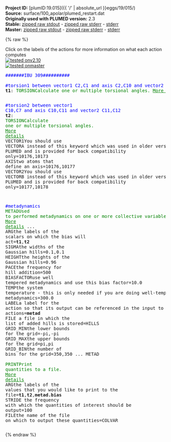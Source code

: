 **Project ID:** [plumID:19.015]({{ '/' | absolute_url }}eggs/19/015/)  
**Source:** surface/100_apolar/plumed_restart.dat  
**Originally used with PLUMED version:** 2.3  
**Stable:** [zipped raw stdout](plumed_restart.dat.plumed.stdout.txt.zip) - [zipped raw stderr](plumed_restart.dat.plumed.stderr.txt.zip) - [stderr](plumed_restart.dat.plumed.stderr)  
**Master:** [zipped raw stdout](plumed_restart.dat.plumed_master.stdout.txt.zip) - [zipped raw stderr](plumed_restart.dat.plumed_master.stderr.txt.zip) - [stderr](plumed_restart.dat.plumed_master.stderr)  

{% raw %}
<div class="plumedpreheader">
<div class="headerInfo" id="value_details_data/surface/100_apolar/plumed_restart.dat"> Click on the labels of the actions for more information on what each action computes </div>
<div class="containerBadge">
<div class="headerBadge"><a href="plumed_restart.dat.plumed.stderr"><img src="https://img.shields.io/badge/v2.10-passing-green.svg" alt="tested onv2.10" /></a></div>
<div class="headerBadge"><a href="plumed_restart.dat.plumed_master.stderr"><img src="https://img.shields.io/badge/master-passing-green.svg" alt="tested onmaster" /></a></div>
</div>
</div>
<pre class="plumedlisting">
<span style="color:blue" class="comment">#######IBU 309##########</span>
<br/><span style="color:blue" class="comment">#torsion1 between vector1 C2,C1 and axis C2,C10 and vector2 C10,C11 </span>
<b name="data/surface/100_apolar/plumed_restart.datt1" onclick='showPath("data/surface/100_apolar/plumed_restart.dat","data/surface/100_apolar/plumed_restart.datt1","data/surface/100_apolar/plumed_restart.datt1","brown")'>t1</b>: <span class="plumedtooltip" style="color:green">TORSION<span class="right">Calculate one or multiple torsional angles. <a href="https://www.plumed.org/doc-master/user-doc/html/TORSION" style="color:green">More details</a><i></i></span></span> <span class="plumedtooltip">VECTOR1<span class="right">You should use VECTORA instead of this keyword which was used in older versions of PLUMED and is provided for back compatibility only<i></i></span></span>=10168,10167 <span class="plumedtooltip">AXIS<span class="right">two atoms that define an axis<i></i></span></span>=10168,10176 <span class="plumedtooltip">VECTOR2<span class="right">You should use VECTORB instead of this keyword which was used in older versions of PLUMED and is provided for back compatibility only<i></i></span></span>=10176,10177

<span style="color:blue" class="comment">#torsion2 between vector1 C10,C7 and axis C10,C11 and vector2 C11,C12 </span>
<span style="display:none;" id="data/surface/100_apolar/plumed_restart.datt1">The TORSION action with label <b>t1</b> calculates the following quantities:<table  align="center" frame="void" width="95%" cellpadding="5%"><tr><td width="5%"><b> Quantity </b>  </td><td><b> Description </b> </td></tr><tr><td width="5%">t1.value</td><td>the TORSION involving these atoms</td></tr></table></span><b name="data/surface/100_apolar/plumed_restart.datt2" onclick='showPath("data/surface/100_apolar/plumed_restart.dat","data/surface/100_apolar/plumed_restart.datt2","data/surface/100_apolar/plumed_restart.datt2","brown")'>t2</b>: <span class="plumedtooltip" style="color:green">TORSION<span class="right">Calculate one or multiple torsional angles. <a href="https://www.plumed.org/doc-master/user-doc/html/TORSION" style="color:green">More details</a><i></i></span></span> <span class="plumedtooltip">VECTOR1<span class="right">You should use VECTORA instead of this keyword which was used in older versions of PLUMED and is provided for back compatibility only<i></i></span></span>=10176,10173 <span class="plumedtooltip">AXIS<span class="right">two atoms that define an axis<i></i></span></span>=10176,10177 <span class="plumedtooltip">VECTOR2<span class="right">You should use VECTORB instead of this keyword which was used in older versions of PLUMED and is provided for back compatibility only<i></i></span></span>=10177,10178

<span style="color:blue" class="comment">#metadynamics</span>
<span style="display:none;" id="data/surface/100_apolar/plumed_restart.datt2">The TORSION action with label <b>t2</b> calculates the following quantities:<table  align="center" frame="void" width="95%" cellpadding="5%"><tr><td width="5%"><b> Quantity </b>  </td><td><b> Description </b> </td></tr><tr><td width="5%">t2.value</td><td>the TORSION involving these atoms</td></tr></table></span><span class="plumedtooltip" style="color:green">METAD<span class="right">Used to performed metadynamics on one or more collective variables. <a href="https://www.plumed.org/doc-master/user-doc/html/METAD" style="color:green">More details</a><i></i></span></span> ...
<span class="plumedtooltip">ARG<span class="right">the labels of the scalars on which the bias will act<i></i></span></span>=<b name="data/surface/100_apolar/plumed_restart.datt1">t1</b>,<b name="data/surface/100_apolar/plumed_restart.datt2">t2</b>
<span class="plumedtooltip">SIGMA<span class="right">the widths of the Gaussian hills<i></i></span></span>=0.1,0.1
<span class="plumedtooltip">HEIGHT<span class="right">the heights of the Gaussian hills<i></i></span></span>=0.96
<span class="plumedtooltip">PACE<span class="right">the frequency for hill addition<i></i></span></span>=500
<span class="plumedtooltip">BIASFACTOR<span class="right">use well tempered metadynamics and use this bias factor<i></i></span></span>=10.0
<span class="plumedtooltip">TEMP<span class="right">the system temperature - this is only needed if you are doing well-tempered metadynamics<i></i></span></span>=300.0
<span class="plumedtooltip">LABEL<span class="right">a label for the action so that its output can be referenced in the input to other actions<i></i></span></span>=<b name="data/surface/100_apolar/plumed_restart.datmetad" onclick='showPath("data/surface/100_apolar/plumed_restart.dat","data/surface/100_apolar/plumed_restart.datmetad","data/surface/100_apolar/plumed_restart.datmetad","brown")'>metad</b>
<span class="plumedtooltip">FILE<span class="right"> a file in which the list of added hills is stored<i></i></span></span>=HILLS
<span class="plumedtooltip">GRID_MIN<span class="right">the lower bounds for the grid<i></i></span></span>=-pi,-pi
<span class="plumedtooltip">GRID_MAX<span class="right">the upper bounds for the grid<i></i></span></span>=pi,pi
<span class="plumedtooltip">GRID_BIN<span class="right">the number of bins for the grid<i></i></span></span>=350,350
... METAD
<br/><span style="display:none;" id="data/surface/100_apolar/plumed_restart.datmetad">The METAD action with label <b>metad</b> calculates the following quantities:<table  align="center" frame="void" width="95%" cellpadding="5%"><tr><td width="5%"><b> Quantity </b>  </td><td><b> Description </b> </td></tr><tr><td width="5%">metad.bias</td><td>the instantaneous value of the bias potential</td></tr></table></span><span class="plumedtooltip" style="color:green">PRINT<span class="right">Print quantities to a file. <a href="https://www.plumed.org/doc-master/user-doc/html/PRINT" style="color:green">More details</a><i></i></span></span> <span class="plumedtooltip">ARG<span class="right">the labels of the values that you would like to print to the file<i></i></span></span>=<b name="data/surface/100_apolar/plumed_restart.datt1">t1</b>,<b name="data/surface/100_apolar/plumed_restart.datt2">t2</b>,<b name="data/surface/100_apolar/plumed_restart.datmetad">metad.bias</b> <span class="plumedtooltip">STRIDE<span class="right"> the frequency with which the quantities of interest should be output<i></i></span></span>=100 <span class="plumedtooltip">FILE<span class="right">the name of the file on which to output these quantities<i></i></span></span>=COLVAR
</pre>
{% endraw %}
